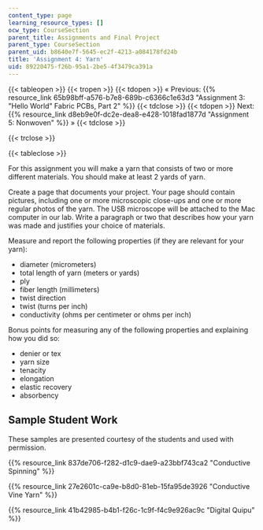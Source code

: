 ```yaml
---
content_type: page
learning_resource_types: []
ocw_type: CourseSection
parent_title: Assignments and Final Project
parent_type: CourseSection
parent_uid: b8640e7f-5645-ec2f-4213-a084178fd24b
title: 'Assignment 4: Yarn'
uid: 89220475-f26b-95a1-2be5-4f3479ca391a
---
```


{{< tableopen >}}
{{< tropen >}}
{{< tdopen >}}
« Previous: {{% resource_link 65b98bff-a576-b7e8-689b-c6366c1e63d3 "Assignment 3: \"Hello World\" Fabric PCBs, Part 2" %}}
{{< tdclose >}}
{{< tdopen >}}
Next: {{% resource_link d8eb9e0f-dc2e-dea8-e428-1018fad1877d "Assignment 5: Nonwoven" %}} »
{{< tdclose >}}

{{< trclose >}}

{{< tableclose >}}

For this assignment you will make a yarn that consists of two or more different materials. You should make at least 2 yards of yarn.

Create a page that documents your project. Your page should contain pictures, including one or more microscopic close-ups and one or more regular photos of the yarn. The USB microscope will be attached to the Mac computer in our lab. Write a paragraph or two that describes how your yarn was made and justifies your choice of materials.

Measure and report the following properties (if they are relevant for your yarn):

*   diameter (micrometers)
*   total length of yarn (meters or yards)
*   ply
*   fiber length (millimeters)
*   twist direction
*   twist (turns per inch)
*   conductivity (ohms per centimeter or ohms per inch)

Bonus points for measuring any of the following properties and explaining how you did so:

*   denier or tex
*   yarn size
*   tenacity
*   elongation
*   elastic recovery
*   absorbency

Sample Student Work
-------------------

These samples are presented courtesy of the students and used with permission.

{{% resource_link 837de706-f282-d1c9-dae9-a23bbf743ca2 "Conductive Spinning" %}}

{{% resource_link 27e2601c-ca9e-b8d0-81eb-15fa95de3926 "Conductive Vine Yarn" %}}

{{% resource_link 41b42985-b4b1-f26c-1c9f-f4c9e926ac9c "Digital Quipu" %}}